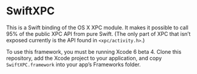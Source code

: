 # SwiftXPC

This is a Swift binding of the OS X XPC module. It makes it possible to call 95% of the public XPC API
from pure Swift. (The only part of XPC that isn’t exposed currently is the API found in `<xpc/activity.h>`.)

To use this framework, you must be running Xcode 6 beta 4. Clone this repository, add the Xcode project
to your application, and copy `SwiftXPC.framework` into your app’s Frameworks folder.
